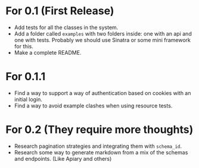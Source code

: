 # For 0.1 (First Release)
- Add tests for all the classes in the system.
- Add a folder called `examples` with two folders inside: one with an api and one with tests. Probably we should use Sinatra or some mini framework for this.
- Make a complete README.

# For 0.1.1
- Find a way to support a way of authentication based on cookies with an initial login.
- Find a way to avoid example clashes when using resource tests.

# For 0.2 (They require more thoughts)
- Research pagination strategies and integrating them with `schema_id`.
- Research some way to generate markdown from a mix of the schemas and endpoints. (Like Apiary and others)
